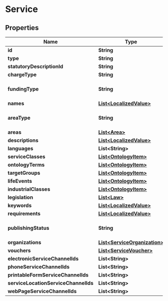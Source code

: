 
# Service

## Properties
Name | Type | Description | Notes
------------ | ------------- | ------------- | -------------
**id** | **String** |  |  [optional]
**type** | **String** |  |  [optional]
**statutoryDescriptionId** | **String** |  |  [optional]
**chargeType** | **String** |  |  [optional]
**fundingType** | **String** | Service funding type. Possible values are: PubliclyFunded or MarketFunded. |  [optional]
**names** | [**List&lt;LocalizedValue&gt;**](LocalizedValue.md) |  |  [optional]
**areaType** | **String** | Area type (WholeCountry, WholeCountryExceptAlandIslands, AreaType). |  [optional]
**areas** | [**List&lt;Area&gt;**](Area.md) | List of service areas. |  [optional]
**descriptions** | [**List&lt;LocalizedValue&gt;**](LocalizedValue.md) |  |  [optional]
**languages** | **List&lt;String&gt;** |  |  [optional]
**serviceClasses** | [**List&lt;OntologyItem&gt;**](OntologyItem.md) |  |  [optional]
**ontologyTerms** | [**List&lt;OntologyItem&gt;**](OntologyItem.md) |  |  [optional]
**targetGroups** | [**List&lt;OntologyItem&gt;**](OntologyItem.md) |  |  [optional]
**lifeEvents** | [**List&lt;OntologyItem&gt;**](OntologyItem.md) |  |  [optional]
**industrialClasses** | [**List&lt;OntologyItem&gt;**](OntologyItem.md) |  |  [optional]
**legislation** | [**List&lt;Law&gt;**](Law.md) | List of laws related to the service. |  [optional]
**keywords** | [**List&lt;LocalizedValue&gt;**](LocalizedValue.md) | List of localized service keywords. |  [optional]
**requirements** | [**List&lt;LocalizedValue&gt;**](LocalizedValue.md) |  |  [optional]
**publishingStatus** | **String** | Publishing status. Possible values are: Draft, Published, Deleted, Modified or OldPublished. |  [optional]
**organizations** | [**List&lt;ServiceOrganization&gt;**](ServiceOrganization.md) |  |  [optional]
**vouchers** | [**List&lt;ServiceVoucher&gt;**](ServiceVoucher.md) | List of service vouchers. |  [optional]
**electronicServiceChannelIds** | **List&lt;String&gt;** |  |  [optional]
**phoneServiceChannelIds** | **List&lt;String&gt;** |  |  [optional]
**printableFormServiceChannelIds** | **List&lt;String&gt;** |  |  [optional]
**serviceLocationServiceChannelIds** | **List&lt;String&gt;** |  |  [optional]
**webPageServiceChannelIds** | **List&lt;String&gt;** |  |  [optional]



